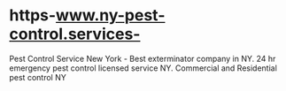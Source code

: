 # https-www.ny-pest-control.services-
Pest Control Service New York - Best exterminator company in NY. 24 hr emergency pest control licensed service NY. Commercial and Residential pest control NY
